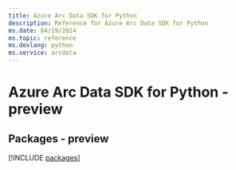 ```yaml
---
title: Azure Arc Data SDK for Python
description: Reference for Azure Arc Data SDK for Python
ms.date: 04/19/2024
ms.topic: reference
ms.devlang: python
ms.service: arcdata
---
```

# Azure Arc Data SDK for Python - preview
## Packages - preview
[!INCLUDE [packages](arc-data-index.md)]